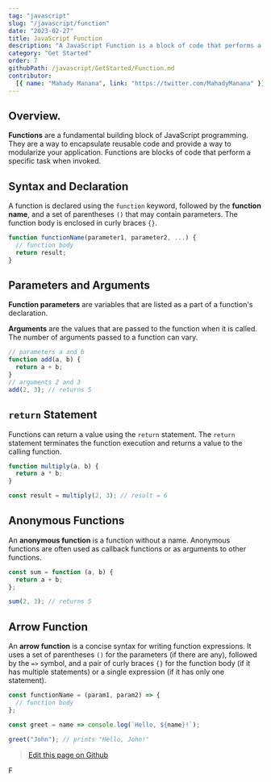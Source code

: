 ```yaml
---
tag: "javascript"
slug: "/javascript/function"
date: "2023-02-27"
title: JavaScript Function
description: "A JavaScript Function is a block of code that performs a specific task or set of tasks."
category: "Get Started"
order: 7
githubPath: /javascript/GetStarted/Function.md
contributor:
  [{ name: "Mahady Manana", link: "https://twitter.com/MahadyManana" }]
---
```


## Overview.

**Functions** are a fundamental building block of JavaScript programming. They are a way to encapsulate reusable code and provide a way to modularize your application. Functions are blocks of code that perform a specific task when invoked.

## Syntax and Declaration

A function is declared using the `function` keyword, followed by the **function name**, and a set of parentheses `()` that may contain parameters. The function body is enclosed in curly braces `{}`.

```javascript
function functionName(parameter1, parameter2, ...) {
  // function body
  return result;
}
```

## Parameters and Arguments

**Function parameters** are variables that are listed as a part of a function's declaration.

**Arguments** are the values that are passed to the function when it is called. The number of arguments passed to a function can vary.

```javascript
// parameters a and b
function add(a, b) {
  return a + b;
}
// arguments 2 and 3
add(2, 3); // returns 5
```

## `return` Statement

Functions can return a value using the `return` statement. The `return` statement terminates the function execution and returns a value to the calling function.

```javascript
function multiply(a, b) {
  return a * b;
}

const result = multiply(2, 3); // result = 6
```

## Anonymous Functions

An **anonymous function** is a function without a name. Anonymous functions are often used as callback functions or as arguments to other functions.

```javascript
const sum = function (a, b) {
  return a + b;
};

sum(2, 3); // returns 5
```

## Arrow Function

An **arrow function** is a concise syntax for writing function expressions. It uses a set of parentheses `()` for the parameters (if there are any), followed by the `=>` symbol, and a pair of curly braces `{}` for the function body (if it has multiple statements) or a single expression (if it has only one statement).

```javascript
const functionName = (param1, param2) => {
  // function body
};
```

```javascript
const greet = name => console.log(`Hello, ${name}!`);

greet("John"); // prints "Hello, John!"
```

> <a href="https://github.com/mahady-manana/betatuto-docs/tree/main/docs/javascript/GetStarted/Function.md" target="_blank">Edit this page on Github</a>

F
